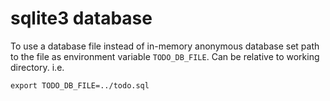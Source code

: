 
# sqlite3 database
To use a database file instead of in-memory anonymous database set path to the file as environment variable `TODO_DB_FILE`. Can be relative to working directory. i.e. 

    export TODO_DB_FILE=../todo.sql

